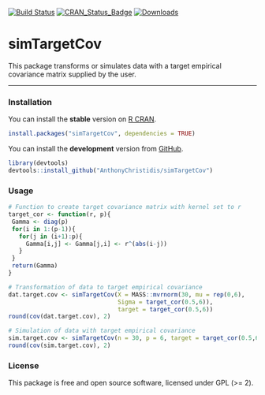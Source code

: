 
[![Build Status](https://travis-ci.org/AnthonyChristidis/simTargetCov.svg?branch=master)](https://travis-ci.com/AnthonyChristidis/simTargetCov) [![CRAN\_Status\_Badge](http://www.r-pkg.org/badges/version/simTargetCov)](https://cran.r-project.org/package=simTargetCov) [![Downloads](http://cranlogs.r-pkg.org/badges/simTargetCov)](https://cran.r-project.org/package=simTargetCov)

simTargetCov
============

This package transforms or simulates data with a target empirical covariance matrix supplied by the user.

------------------------------------------------------------------------

### Installation

You can install the **stable** version on [R CRAN](https://cran.r-project.org/package=simTargetCov).

``` r
install.packages("simTargetCov", dependencies = TRUE)
```

You can install the **development** version from [GitHub](https://github.com/AnthonyChristidis/simTargetCov).

``` r
library(devtools)
devtools::install_github("AnthonyChristidis/simTargetCov")
```

### Usage

``` r
# Function to create target covariance matrix with kernel set to r
target_cor <- function(r, p){
 Gamma <- diag(p)
 for(i in 1:(p-1)){
   for(j in (i+1):p){
     Gamma[i,j] <- Gamma[j,i] <- r^(abs(i-j))
   }
 }
 return(Gamma)
}

# Transformation of data to target empirical covariance
dat.target.cov <- simTargetCov(X = MASS::mvrnorm(30, mu = rep(0,6),
                               Sigma = target_cor(0.5,6)),
                               target = target_cor(0.5,6))
round(cov(dat.target.cov), 2)

# Simulation of data with target empirical covariance
sim.target.cov <- simTargetCov(n = 30, p = 6, target = target_cor(0.5,6))
round(cov(sim.target.cov), 2)
```

### License

This package is free and open source software, licensed under GPL (&gt;= 2).
